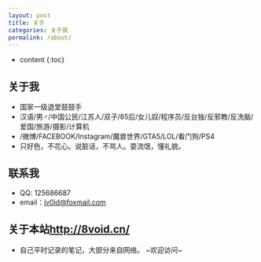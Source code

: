 ```yaml
---
layout: post
title: 关于
categories: 关于我
permalink: /about/
---
```


* content
{:toc}


## 关于我
<!--<iframe src="https://githubbadge.appspot.com/jv0id?s=1" style="border: 0;height: 142px;width: 200px;overflow: hidden;" frameBorder="0"></iframe>-->
- 国家一级退堂鼓鼓手
- 汉语/男♂/中国公民/江苏人/双子/85后/女儿奴/程序员/反台独/反邪教/反洗脑/爱国/旅游/摄影/计算机
- /微博/FACEBOOK/Instagram/魔兽世界/GTA5/LOL/看门狗/PS4
- 只好色，不花心。说脏话，不骂人。耍流氓，懂礼貌。 

## 联系我

<!--* GitHub：[jv0id](https://github.com/jv0id)-->
* QQ: 125686687
* email：<jv0id@foxmail.com>

## 关于本站<http://8void.cn/>

* 自己平时记录的笔记，大部分来自网络。 ~欢迎访问~
